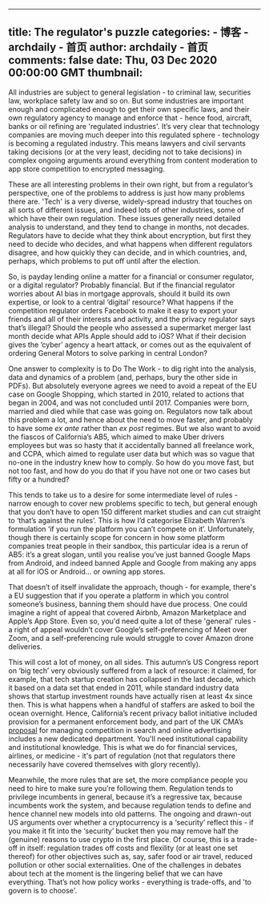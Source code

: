 
---
title: The regulator's puzzle
categories: 
    - 博客
    - archdaily - 首页
author: archdaily - 首页
comments: false
date: Thu, 03 Dec 2020 00:00:00 GMT
thumbnail: 
---

<div>   
<div class="sqs-block html-block sqs-block-html" data-block-type="2" id="block-1939798fc5d80517567f"><div class="sqs-block-content"><p class style="white-space:pre-wrap;">All industries are subject to general legislation - to criminal law, securities law, workplace safety law and so on. But some industries are important enough and complicated enough to get their own specific laws, and their own regulatory agency to manage and enforce that - hence food, aircraft, banks or oil refining are 'regulated industries'. It’s very clear that technology companies are moving much deeper into this regulated sphere - technology is becoming a regulated industry. This means lawyers and civil servants taking decisions (or at the very least, deciding not to take decisions) in complex ongoing arguments around everything from content moderation to app store competition to encrypted messaging.</p><p class style="white-space:pre-wrap;">These are all interesting problems in their own right, but from a regulator’s perspective, one of the problems to address is just how many problems there are. 'Tech' is a very diverse, widely-spread industry that touches on all sorts of different issues, and indeed lots of other industries, some of which have their own regulation. These issues generally need detailed analysis to understand, and they tend to change in months, not decades. Regulators have to decide what they think about encryption, but first they need to decide who decides, and what happens when different regulators disagree, and how quickly they can decide, and in which countries, and, perhaps, which problems to put off until after the election.</p><p class style="white-space:pre-wrap;">So, is payday lending online a matter for a financial or consumer regulator, or a digital regulator? Probably financial. But if the financial regulator worries about AI bias in mortgage approvals, should it build its own expertise, or look to a central ‘digital’ resource? What happens if the competition regulator orders Facebook to make it easy to export your friends and all of their interests and activity, and the privacy regulator says that’s illegal? Should the people who assessed a supermarket merger last month decide what APIs Apple should add to iOS? What if their decision gives the ‘cyber’ agency a heart attack, or comes out as the equivalent of ordering General Motors to solve parking in central London?</p><p class style="white-space:pre-wrap;">One answer to complexity is to Do The Work - to dig right into the analysis, data and dynamics of a problem (and, perhaps, bury the other side in PDFs). But absolutely everyone agrees we need to avoid a repeat of the EU case on Google Shopping, which started in 2010, related to actions that began in 2004, and was not concluded until 2017. Companies were born, married and died while that case was going on. Regulators now talk about this problem a lot, and hence about the need to move faster, and probably to have some <em>ex ante</em> rather than <em>ex post </em>regimes. But we also want to avoid the fiascos of California’s AB5, which aimed to make Uber drivers employees but was so hasty that it accidentally banned all freelance work, and CCPA, which aimed to regulate user data but which was so vague that no-one in the industry knew how to comply. So how do you move fast, but not too fast, and how do you do that if you have not one or two cases but fifty or a hundred?</p><p class style="white-space:pre-wrap;">This tends to take us to a desire for some intermediate level of rules - narrow enough to cover new problems specific to tech, but general enough that you don’t have to open 150 different market studies and can cut straight to ‘that’s against the rules’. This is how I’d categorise Elizabeth Warren’s formulation ‘if you run the platform you can’t compete on it’. Unfortunately, though there is certainly scope for concern in how some platform companies treat people in their sandbox, this particular idea is a rerun of AB5: it’s a great slogan, until you realise you’ve just banned Google Maps from Android, and indeed banned Apple and Google from making any apps at all for iOS or Android… or owning app stores. </p><p class style="white-space:pre-wrap;">That doesn’t of itself invalidate the approach, though - for example, there's a EU suggestion that if you operate a platform in which you control someone’s business, banning them should have due process. One could imagine a right of appeal that covered Airbnb, Amazon Marketplace and Apple’s App Store. Even so, you'd need quite a lot of these 'general' rules - a right of appeal wouldn’t cover Google’s self-preferencing of Meet over Zoom, and a self-preferencing rule would struggle to cover Amazon drone deliveries.  </p><p class style="white-space:pre-wrap;">This will cost a lot of money, on all sides. This autumn’s US Congress report on ‘big tech’ very obviously suffered from a lack of resource: it claimed, for example, that tech startup creation has collapsed in the last decade, which it based on a data set that ended in 2011, while standard industry data shows that startup investment rounds have actually risen at least 4x since then. This is what happens when a handful of staffers are asked to boil the ocean overnight. Hence, California’s recent privacy ballot initiative included provision for a permanent enforcement body, and part of the UK CMA’s <a href="https://www.gov.uk/cma-cases/online-platforms-and-digital-advertising-market-study">proposal</a> for managing competition in search and online advertising includes a new dedicated department. You'll need institutional capability and institutional knowledge. This is what we do for financial services, airlines, or medicine - it's part of regulation (not that regulators there necessarily have covered themselves with glory recently).</p><p class style="white-space:pre-wrap;">Meanwhile, the more rules that are set, the more compliance people you need to hire to make sure you’re following them. Regulation tends to privilege incumbents in general, because it’s a regressive tax, because incumbents work the system, and because regulation tends to define and hence channel new models into old patterns. The ongoing and drawn-out US arguments over whether a cryptocurrency is a ‘security’ reflect this - if you make it fit into the ‘security’ bucket then you may remove half the (genuine) reasons to use crypto in the first place. Of course, this is a trade-off in itself: regulation trades off costs and flexility (or at least one set thereof) for other objectives such as, say, safer food or air travel, reduced pollution or other social externalities. One of the challenges in debates about tech at the moment is the lingering belief that we can have everything. That’s not how policy works - everything is trade-offs, and 'to govern is to choose'. </p></div></div>  
</div>
            